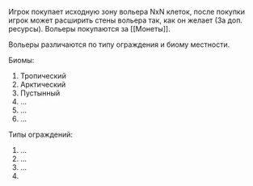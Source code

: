 Игрок покупает исходную зону вольера NxN клеток, после покупки игрок может расширить стены вольера так, как он желает (За доп. ресурсы). Вольеры покупаются за [[Монеты]]. 

Вольеры различаются по типу ограждения и биому местности. 

Биомы:
1. Тропический
2. Арктический
3. Пустынный
4. ...
5. ...
6. ...

Типы ограждений:
1. ...
2. ...
3. ...
4. 
